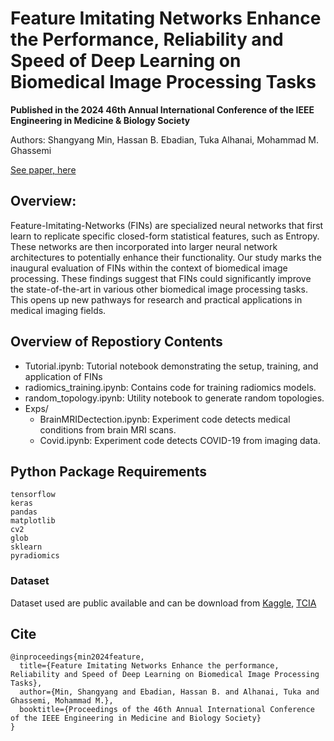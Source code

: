 # Feature Imitating Networks Enhance the Performance, Reliability and Speed of Deep Learning on Biomedical Image Processing Tasks
**Published in the 2024 46th Annual International Conference of the IEEE Engineering in Medicine & Biology Society**

Authors: Shangyang Min, Hassan B. Ebadian, Tuka Alhanai, Mohammad M. Ghassemi

[See paper, here](https://www.dropbox.com/scl/fi/ysrq0n9l9i2v4twe0s61x/EMBC-FINS-Biomedical-Image-Processing.pdf?rlkey=qmkzpdp5irz0211kgo23y5sm3&dl=0)

## Overview:
Feature-Imitating-Networks (FINs) are specialized neural networks that first learn to replicate specific closed-form statistical features, such as Entropy. These networks are then incorporated into larger neural network architectures to potentially enhance their functionality. Our study marks the inaugural evaluation of FINs within the context of biomedical image processing. These findings suggest that FINs could significantly improve the state-of-the-art in various other biomedical image processing tasks. This opens up new pathways for research and practical applications in medical imaging fields.

## Overview of Repostiory Contents

* Tutorial.ipynb: Tutorial notebook demonstrating the setup, training, and application of FINs
* radiomics_training.ipynb: Contains code for training radiomics models. 
* random_topology.ipynb: Utility notebook to generate random topologies.
* Exps/
    * BrainMRIDectection.ipynb: Experiment code detects medical conditions from brain MRI scans.
    * Covid.ipynb: Experiment code detects COVID-19 from imaging data.

## Python Package Requirements

```
tensorflow
keras
pandas
matplotlib
cv2
glob
sklearn
pyradiomics
```

### Dataset

Dataset used are public available and can be download from [Kaggle](https://www.kaggle.com/datasets/mehradaria/covid19-lung-ct-scans/data), [TCIA](https://www.cancerimagingarchive.net/collection/tcga-lgg/)


## Cite

```
@inproceedings{min2024feature,
  title={Feature Imitating Networks Enhance the performance, Reliability and Speed of Deep Learning on Biomedical Image Processing Tasks},
  author={Min, Shangyang and Ebadian, Hassan B. and Alhanai, Tuka and Ghassemi, Mohammad M.},
  booktitle={Proceedings of the 46th Annual International Conference of the IEEE Engineering in Medicine and Biology Society}
}

```
